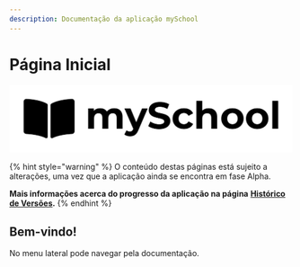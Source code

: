 ```yaml
---
description: Documentação da aplicação mySchool
---
```


# Página Inicial

![](.gitbook/assets/myschool_preto.png)

{% hint style="warning" %}
O conteúdo destas páginas está sujeito a alterações, uma vez que a aplicação ainda se encontra em fase Alpha. 

**Mais informações acerca do progresso da aplicação na página** [**Histórico de Versões**](historico-de-versoes.md)**.**
{% endhint %}

## Bem-vindo!

No menu lateral pode navegar pela documentação.




